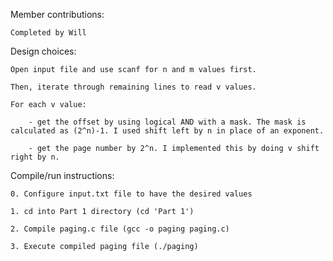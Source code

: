 Member contributions:
    
    Completed by Will

Design choices:

    Open input file and use scanf for n and m values first.
    
    Then, iterate through remaining lines to read v values.
    
    For each v value:
    
        - get the offset by using logical AND with a mask. The mask is calculated as (2^n)-1. I used shift left by n in place of an exponent.
    
        - get the page number by 2^n. I implemented this by doing v shift right by n.

Compile/run instructions:
    
    0. Configure input.txt file to have the desired values
    
    1. cd into Part 1 directory (cd 'Part 1')
    
    2. Compile paging.c file (gcc -o paging paging.c)
    
    3. Execute compiled paging file (./paging)
